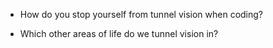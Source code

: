 - How do you stop yourself from tunnel vision when coding?

- Which other areas of life do we tunnel vision in?